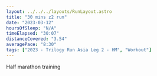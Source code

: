 ```yaml
---
layout: ../../../layouts/RunLayout.astro
title: "30 mins z2 run"
date: "2023-03-12"
hoursOfSleep: "N/A"
timeElapsed: "30:07"
distanceCovered: "3.54"
averagePace: "8:30"
tags: ["2023 - Trilogy Run Asia Leg 2 - HM", "Workout"]
---
```


Half marathon training
